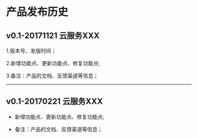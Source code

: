 # 产品发布历史

## v0.1-20171121 云服务XXX

1.版本号、发版时间；

2.新增功能点、更新功能点、修复功能点;

3.备注：产品的文档、反馈渠道等信息；

*** 

## v0.1-20170221 云服务XXX

* 新增功能点、更新功能点、修复功能点;

* 备注：产品的文档、反馈渠道等信息；

